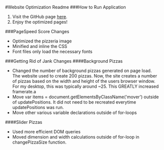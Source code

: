 #Website Optimization Readme
###How to Run Application
1. Visit the GitHub page [here](http://www.leogenerali.com/frontend-nanodegree-mobile-portfolio/ "Optimized Portfolio").
2. Enjoy the optimized pages!

###PageSpeed Score Changes
- Optimized the pizzeria image
- Minified and inline the CSS
- Font files only load the necessary fonts

###Getting Rid of Jank Changes
####Background Pizzas
- Changed the number of background pizzas generated on page load. The website used to create 200 pizzas. Now, the site creates a number of pizzas based on the width and height of the users browser window. For my desktop, this was typically around ~25. This GREATLY increased framerate.a
- Move var items = document.getElementsByClassName('mover') outside of updatePositions. It did not need to be recreated everytime updatePositions was run.
- Move other various variable declarations outside of for-loops

####Slider Pizzas
- Used more efficient DOM queries
- Moved dimension and width calculations outside of for-loop in changePizzaSize function.
